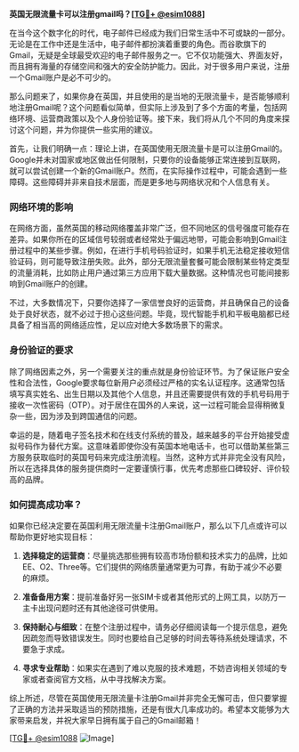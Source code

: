**英国无限流量卡可以注册gmail吗？[[TG💪+ @esim1088](https://t.me/s/esim1088)]**

在当今这个数字化的时代，电子邮件已经成为我们日常生活中不可或缺的一部分。无论是在工作中还是生活中，电子邮件都扮演着重要的角色。而谷歌旗下的Gmail，无疑是全球最受欢迎的电子邮件服务之一。它不仅功能强大、界面友好，而且拥有海量的存储空间和强大的安全防护能力。因此，对于很多用户来说，注册一个Gmail账户是必不可少的。

那么问题来了，如果你身在英国，并且使用的是当地的无限流量卡，是否能够顺利地注册Gmail呢？这个问题看似简单，但实际上涉及到了多个方面的考量，包括网络环境、运营商政策以及个人身份验证等。接下来，我们将从几个不同的角度来探讨这个问题，并为你提供一些实用的建议。

首先，让我们明确一点：理论上讲，在英国使用无限流量卡是可以注册Gmail的。Google并未对国家或地区做出任何限制，只要你的设备能够正常连接到互联网，就可以尝试创建一个新的Gmail账户。然而，在实际操作过程中，可能会遇到一些障碍。这些障碍并非来自技术层面，而是更多地与网络状况和个人信息有关。

### 网络环境的影响

在网络方面，虽然英国的移动网络覆盖非常广泛，但不同地区的信号强度可能存在差异。如果你所在的区域信号较弱或者经常处于偏远地带，可能会影响到Gmail注册过程中的某些步骤。例如，在进行手机号码验证时，如果手机无法稳定接收短信验证码，则可能导致注册失败。此外，部分无限流量套餐可能会限制某些特定类型的流量消耗，比如防止用户通过第三方应用下载大量数据。这种情况也可能间接影响到Gmail账户的创建。

不过，大多数情况下，只要你选择了一家信誉良好的运营商，并且确保自己的设备处于良好状态，就不必过于担心这些问题。毕竟，现代智能手机和平板电脑都已经具备了相当高的网络适应性，足以应对绝大多数场景下的需求。

### 身份验证的要求

除了网络因素之外，另一个需要关注的重点就是身份验证环节。为了保证账户安全性和合法性，Google要求每位新用户必须经过严格的实名认证程序。这通常包括填写真实姓名、出生日期以及其他个人信息，并且还需要提供有效的手机号码用于接收一次性密码（OTP）。对于居住在国外的人来说，这一过程可能会显得稍微复杂一些，因为涉及到跨国通信的问题。

幸运的是，随着电子签名技术和在线支付系统的普及，越来越多的平台开始接受虚拟号码作为替代方案。这意味着即使你没有英国本地电话卡，也可以借助某些第三方服务获取临时的英国号码来完成注册流程。当然，这种方式并非完全没有风险，所以在选择具体的服务提供商时一定要谨慎行事，优先考虑那些口碑较好、评价较高的品牌。

### 如何提高成功率？

如果你已经决定要在英国利用无限流量卡注册Gmail账户，那么以下几点或许可以帮助你更好地实现目标：

1. **选择稳定的运营商**：尽量挑选那些拥有较高市场份额和技术实力的品牌，比如EE、O2、Three等。它们提供的网络质量通常更为可靠，有助于减少不必要的麻烦。
   
2. **准备备用方案**：提前准备好另一张SIM卡或者其他形式的上网工具，以防万一主卡出现问题时还有其他途径可供使用。

3. **保持耐心与细致**：在整个注册过程中，请务必仔细阅读每一个提示信息，避免因疏忽而导致错误发生。同时也要给自己足够的时间去等待系统处理请求，不要急于求成。

4. **寻求专业帮助**：如果实在遇到了难以克服的技术难题，不妨咨询相关领域的专家或者查阅官方文档，从中寻找解决方案。

综上所述，尽管在英国使用无限流量卡注册Gmail并非完全无懈可击，但只要掌握了正确的方法并采取适当的预防措施，还是有很大几率成功的。希望本文能够为大家带来启发，并祝大家早日拥有属于自己的Gmail邮箱！ 

[[TG💪+ @esim1088](https://t.me/s/esim1088) ![Image](https://i.postimg.cc/4NQfJmqS/Snipaste-2025-05-13-00-14-12.png)]